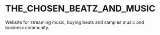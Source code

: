 # THE_CHOSEN_BEATZ_AND_MUSIC
Website for streaming music, buying beats and samples,music and business community. 
